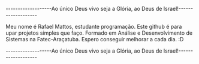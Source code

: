 -------------------Ao único Deus vivo seja a Glória, ao Deus de Israel!-------------------

Meu nome é Rafael Mattos, estudante programação. 
Este github é para upar projetos simples que faço.
Formado em Análise e Desenvolvimento de Sistemas na Fatec-Araçatuba.
Espero conseguir melhorar a cada dia. :D

-------------------Ao único Deus vivo seja a Glória, ao Deus de Israel!-------------------
